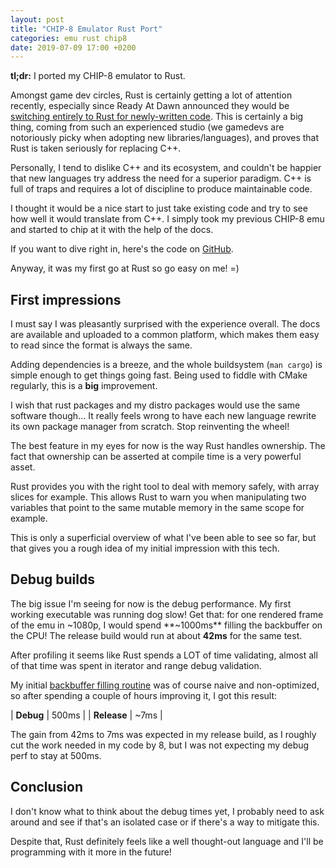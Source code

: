 ```yaml
---
layout: post
title: "CHIP-8 Emulator Rust Port"
categories: emu rust chip8
date: 2019-07-09 17:00 +0200
---
```


**tl;dr:** I ported my CHIP-8 emulator to Rust.

Amongst game dev circles, Rust is certainly getting a lot of attention recently,
especially since Ready At Dawn announced they would be [switching entirely to
Rust for newly-written code](https://twitter.com/AndreaPessino/status/1021532074153394176).
This is certainly a big thing, coming from such an experienced studio
(we gamedevs are notoriously picky when adopting new libraries/languages),
and proves that Rust is taken seriously for replacing C++.

Personally, I tend to dislike C++ and its ecosystem, and couldn't be happier
that new languages try address the need for a superior paradigm. C++ is full of
traps and requires a lot of discipline to produce maintainable code.

I thought it would be a nice start to just take existing code and try to see how
well it would translate from C++. I simply took my previous CHIP-8 emu and started
to chip at it with the help of the docs.

If you want to dive right in, here's the code on [GitHub](https://github.com/Ryp/chip8-emu-rs).

Anyway, it was my first go at Rust so go easy on me! =)

## First impressions

I must say I was pleasantly surprised with the experience overall. The docs are
available and uploaded to a common platform, which makes them easy to read since
the format is always the same.

Adding dependencies is a breeze, and the whole buildsystem (`man cargo`) is simple enough to
get things going fast. Being used to fiddle with CMake regularly, this is a **big**
improvement.

I wish that rust packages and my distro packages would use the same software
though... It really feels wrong to have each new language rewrite its
own package manager from scratch. Stop reinventing the wheel!

The best feature in my eyes for now is the way Rust handles ownership. The fact
that ownership can be asserted at compile time is a very powerful asset.

Rust provides you with the right tool to deal with memory safely, with array slices for
example. This allows Rust to warn you when manipulating two variables that point to the same
mutable memory in the same scope for example.

This is only a superficial overview of what I've been able to see so far, but
that gives you a rough idea of my initial impression with this tech.

## Debug builds

The big issue I'm seeing for now is the debug performance. My first working
executable was running dog slow! Get that: for one rendered frame of the emu in
~1080p, I would spend **~1000ms** filling the backbuffer on the CPU!
The release build would run at about **42ms** for the same test.

After profiling it seems like Rust spends a LOT of time validating,
almost all of that time was spent in iterator and range debug validation.

My initial [backbuffer filling routine](https://github.com/Ryp/chip8-emu-rs/blob/master/src/sdl2/backend.rs#L80) was of course naive and non-optimized, so
after spending a couple of hours improving it, I got this result:

| **Debug**   | 500ms |
| **Release** | ~7ms  |

The gain from 42ms to 7ms was expected in my release build, as I roughly cut the
work needed in my code by 8, but I was not expecting my debug perf to stay at
500ms.

## Conclusion

I don't know what to think about the debug times yet, I probably need to ask
around and see if that's an isolated case or if there's a way to mitigate this.

Despite that, Rust definitely feels like a well thought-out language and I'll be
programming with it more in the future!
